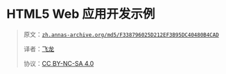 # HTML5 Web 应用开发示例

> 原文：[`zh.annas-archive.org/md5/F338796025D212EF3B95DC40480B4CAD`](https://zh.annas-archive.org/md5/F338796025D212EF3B95DC40480B4CAD)
> 
> 译者：[飞龙](https://github.com/wizardforcel)
> 
> 协议：[CC BY-NC-SA 4.0](http://creativecommons.org/licenses/by-nc-sa/4.0/)